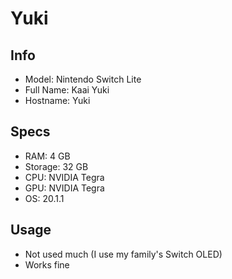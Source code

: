 # Yuki
## Info
- Model: Nintendo Switch Lite
- Full Name: Kaai Yuki
- Hostname: Yuki

## Specs
- RAM: 4 GB
- Storage: 32 GB
- CPU: NVIDIA Tegra
- GPU: NVIDIA Tegra
- OS: 20.1.1

## Usage
- Not used much (I use my family's Switch OLED)
- Works fine